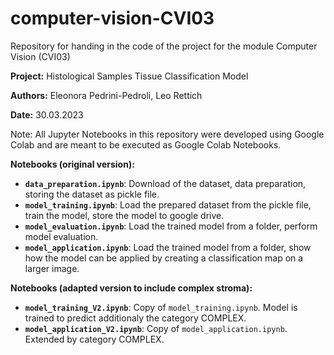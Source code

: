 # computer-vision-CVI03
Repository for handing in the code of the project for the module Computer Vision (CVI03)

**Project:** Histological Samples Tissue Classification Model

**Authors:** Eleonora Pedrini-Pedroli, Leo Rettich

**Date:** 30.03.2023

Note: All Jupyter Notebooks in this repository were developed using Google Colab and are meant to be executed as Google Colab Notebooks. 

**Notebooks (original version):** 
- **`data_preparation.ipynb`**: Download of the dataset, data preparation, storing the dataset as pickle file. 
- **`model_training.ipynb`**: Load the prepared dataset from the pickle file, train the model, store the model to google drive. 
- **`model_evaluation.ipynb`**: Load the trained model from a folder, perform model evaluation.
- **`model_application.ipynb`**: Load the trained model from a folder, show how the model can be applied by creating a classification map on a larger image.

**Notebooks (adapted version to include complex stroma):** 
- **`model_training_V2.ipynb`**: Copy of `model_training.ipynb`. Model is trained to predict additionaly the category COMPLEX.
- **`model_application_V2.ipynb`**: Copy of `model_application.ipynb`. Extended by category COMPLEX. 
